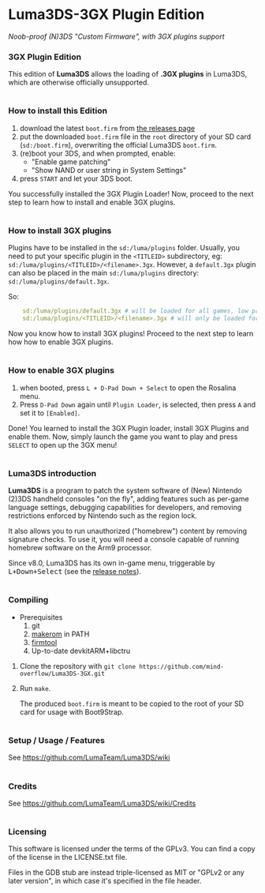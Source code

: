 # Luma3DS-3GX Plugin Edition
*Noob-proof (N)3DS "Custom Firmware", with 3GX plugins support*

### 3GX Plugin Edition
This edition of **Luma3DS** allows the loading of **.3GX plugins** in Luma3DS, which are otherwise officially unsupported.


#
### How to install this Edition
1. download the latest `boot.firm` from [the releases page](https://github.com/mind-overflow/Luma3DS-3GX/releases/latest)
2. put the downloaded `boot.firm` file in the `root` directory of your SD card (`sd:/boot.firm`), overwriting the official Luma3DS `boot.firm`.
3. (re)boot your 3DS, and when prompted, enable:
    - "Enable game patching"
    - "Show NAND or user string in System Settings"
4. press `START` and let your 3DS boot.

You successfully installed the 3GX Plugin Loader! Now, proceed to the next step to learn how to install and enable 3GX plugins.

#
### How to install 3GX plugins
Plugins have to be installed in the `sd:/luma/plugins` folder.
Usually, you need to put your specific plugin in the `<TITLEID>` subdirectory, eg: `sd:/luma/plugins/<TITLEID>/<filename>.3gx`.
However, a `default.3gx` plugin can also be placed in the main `sd:/luma/plugins` directory: `sd:/luma/plugins/default.3gx`.

So:
``` yaml
    sd:/luma/plugins/default.3gx # will be loaded for all games, low priority
    sd:/luma/plugins/<TITLEID>/<filename>.3gx # will only be loaded for the specified title, high priority
```

Now you know how to install 3GX plugins! Proceed to the next step to learn how how to enable 3GX plugins.

#
### How to enable 3GX plugins
1. when booted, press `L + D-Pad Down + Select` to open the Rosalina menu.
2. Press `D-Pad Down` again until `Plugin Loader`, is selected, then press `A` and set it to `[Enabled]`.

Done! You learned to install the 3GX Plugin loader, install 3GX Plugins and enable them. Now, simply launch the game you want to play and press `SELECT` to open up the 3GX menu!


#
### Luma3DS introduction
**Luma3DS** is a program to patch the system software of (New) Nintendo (2)3DS handheld consoles "on the fly", adding features such as per-game language settings, debugging capabilities for developers, and removing restrictions enforced by Nintendo such as the region lock.

It also allows you to run unauthorized ("homebrew") content by removing signature checks.
To use it, you will need a console capable of running homebrew software on the Arm9 processor.

Since v8.0, Luma3DS has its own in-game menu, triggerable by <kbd>L+Down+Select</kbd> (see the [release notes](https://github.com/LumaTeam/Luma3DS/releases/tag/v8.0)).

#
### Compiling
* Prerequisites
    1. git
    2. [makerom](https://github.com/jakcron/Project_CTR) in PATH
    3. [firmtool](https://github.com/TuxSH/firmtool)
    4. Up-to-date devkitARM+libctru
1. Clone the repository with `git clone https://github.com/mind-overflow/Luma3DS-3GX.git`
2. Run `make`.

    The produced `boot.firm` is meant to be copied to the root of your SD card for usage with Boot9Strap.

#
### Setup / Usage / Features
See https://github.com/LumaTeam/Luma3DS/wiki

#
### Credits
See https://github.com/LumaTeam/Luma3DS/wiki/Credits

#
### Licensing
This software is licensed under the terms of the GPLv3. You can find a copy of the license in the LICENSE.txt file.

Files in the GDB stub are instead triple-licensed as MIT or "GPLv2 or any later version", in which case it's specified in the file header.
